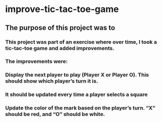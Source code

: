 # improve-tic-tac-toe-game

##  The purpose of this project was to 

### This project was part of an exercise where over time, I took a tic-tac-toe game and added improvements.

### The improvements were:

### Display the next player to play (Player X or Player O). This should show which player’s turn it is. 
### It should be updated every time a player selects a square
### Update the color of the mark based on the player’s turn. “X” should be red, and “O” should be white.

